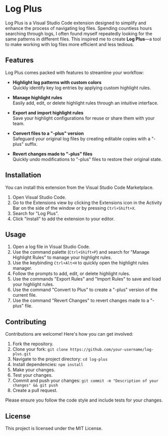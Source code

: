 # Log Plus

Log Plus is a Visual Studio Code extension designed to simplify and enhance the process of navigating log files. Spending countless hours searching through logs, I often found myself repeatedly looking for the same patterns in different files. This inspired me to create **Log Plus**—a tool to make working with log files more efficient and less tedious.

## Features

Log Plus comes packed with features to streamline your workflow:

- **Highlight log patterns with custom colors**  
  Quickly identify key log entries by applying custom highlight rules.

- **Manage highlight rules**  
  Easily add, edit, or delete highlight rules through an intuitive interface.

- **Export and import highlight rules**  
  Save your highlight configurations for reuse or share them with your team.

- **Convert files to a "-plus" version**  
  Safeguard your original log files by creating editable copies with a "-plus" suffix.

- **Revert changes made to "-plus" files**  
  Quickly undo modifications to "-plus" files to restore their original state.

## Installation

You can install this extension from the Visual Studio Code Marketplace.

1. Open Visual Studio Code.
2. Go to the Extensions view by clicking the Extensions icon in the Activity Bar on the side of the window or by pressing `Ctrl+Shift+X`.
3. Search for "Log Plus".
4. Click "Install" to add the extension to your editor.

## Usage

1. Open a log file in Visual Studio Code.
2. Use the command palette (`Ctrl+Shift+P`) and search for "Manage Highlight Rules" to manage your highlight rules.
3. Use the keybinding `Ctrl+Alt+H` to quickly open the highlight rules manager.
4. Follow the prompts to add, edit, or delete highlight rules.
5. Use the commands "Export Rules" and "Import Rules" to save and load your highlight rules.
6. Use the command "Convert to Plus" to create a "-plus" version of the current file.
7. Use the command "Revert Changes" to revert changes made to a "-plus" file.

## Contributing

Contributions are welcome! Here's how you can get involved:

1. Fork the repository.
2. Clone your fork: `git clone https://github.com/your-username/log-plus.git`
3. Navigate to the project directory: `cd log-plus`
4. Install dependencies: `npm install`
5. Make your changes.
6. Test your changes.
7. Commit and push your changes: `git commit -m "Description of your changes" && git push`
8. Create a pull request.

Please ensure you follow the code style and include tests for your changes.

## License

This project is licensed under the MIT License.
